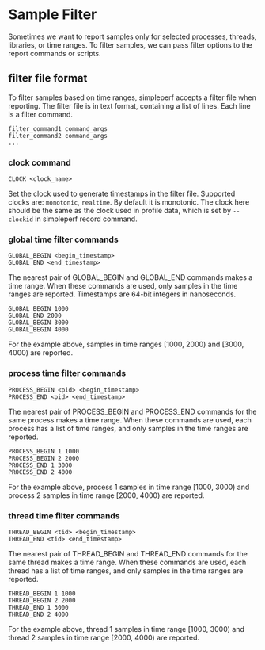 # Sample Filter

Sometimes we want to report samples only for selected processes, threads, libraries, or time
ranges. To filter samples, we can pass filter options to the report commands or scripts.


## filter file format

To filter samples based on time ranges, simpleperf accepts a filter file when reporting. The filter
file is in text format, containing a list of lines. Each line is a filter command.

```
filter_command1 command_args
filter_command2 command_args
...
```

### clock command

```
CLOCK <clock_name>
```

Set the clock used to generate timestamps in the filter file. Supported clocks are: `monotonic`,
`realtime`. By default it is monotonic. The clock here should be the same as the clock used in
profile data, which is set by `--clockid` in simpleperf record command.

### global time filter commands

```
GLOBAL_BEGIN <begin_timestamp>
GLOBAL_END <end_timestamp>
```

The nearest pair of GLOBAL_BEGIN and GLOBAL_END commands makes a time range. When these commands
are used, only samples in the time ranges are reported. Timestamps are 64-bit integers in
nanoseconds.

```
GLOBAL_BEGIN 1000
GLOBAL_END 2000
GLOBAL_BEGIN 3000
GLOBAL_BEGIN 4000
```

For the example above, samples in time ranges [1000, 2000) and [3000, 4000) are reported.

### process time filter commands

```
PROCESS_BEGIN <pid> <begin_timestamp>
PROCESS_END <pid> <end_timestamp>
```

The nearest pair of PROCESS_BEGIN and PROCESS_END commands for the same process makes a time
range. When these commands are used, each process has a list of time ranges, and only samples
in the time ranges are reported.

```
PROCESS_BEGIN 1 1000
PROCESS_BEGIN 2 2000
PROCESS_END 1 3000
PROCESS_END 2 4000
```

For the example above, process 1 samples in time range [1000, 3000) and process 2 samples in time
range [2000, 4000) are reported.

### thread time filter commands

```
THREAD_BEGIN <tid> <begin_timestamp>
THREAD_END <tid> <end_timestamp>
```

The nearest pair of THREAD_BEGIN and THREAD_END commands for the same thread makes a time
range. When these commands are used, each thread has a list of time ranges, and only samples in the
time ranges are reported.

```
THREAD_BEGIN 1 1000
THREAD_BEGIN 2 2000
THREAD_END 1 3000
THREAD_END 2 4000
```

For the example above, thread 1 samples in time range [1000, 3000) and thread 2 samples in time
range [2000, 4000) are reported.
